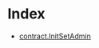 # Index

<!-- START_INDEX -->
- [contract.InitSetAdmin](./contract.InitSetAdmin.md)

<!-- END_INDEX -->